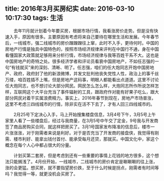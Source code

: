title: 2016年3月买房纪实
date: 2016-03-10 10:17:30
tags: 生活
---
　　去年11月就计划着今年要买房，根据市场行情，我看涨房价走势。但是没有快速入手，原因有很多。主要原因有考虑将来自己要待在哪里生活和发展。今年春节后，一线城市，强二线城市的房价蹭蹭蹭往上窜，此时不入手，更待何时。中国的房地产行情是独具中国特色的，按照市场经济规律来评判在中国行不通，身在中国看懂国家大政策就足够用来分析行情，市场经济规律与我等百姓干系不大。这也是中国房地产的奇特之处。很多经济学者和评论员看衰中国房地产，不如任志强的一句“有钱就买”来的深刻、清晰、明了。任志强，咱们的任大炮同志开炮中国房地产、政府，政府封了他的新浪微博，并发文批判他丧失党性人性，政治上的事千丝万缕，咱百姓插不上嘴，但是房地产这码事，明眼人都能看出点道道。这里不讨论任大炮同志，也不想讨论大部分网民。网民怎么怎么样，大炮同志所作所说怎样怎样，互联网这个大平台充当了事件辐射的工具，跟政府作对能有好果子吃么，跟大部分网民对着干实属浪费精力。事实上，2016年春节到现在，房地产市场普涨，这里不考虑三四线城市的行情，除非实在活不下去了，才有人回三四线城市的。

<!-- more -->

　　2月25号下定决心入手，马上开始搜集楼盘信息，3月4号下午，3月5号上午家里人看了一些楼盘后，经过与我商量，在3月5号中午交了定金，9号我与开发商签了商品房购买合同，就这样把房买了。3月1号国家发布降准的信息后，楼市一片涨涨涨，对于刚需者来说是利好。对于是否充当了开发商的接盘侠，我觉得有刚需、楼市利好、能拿出钱付首付、能承受每月还贷，那就买。中国文化中，家这个概念在每个人心中都占很大的分量。

　　计划买第二套房，但是考虑到还有一些重要的事情上花钱的地方很多，这个想法只能搁浅了。4月份开始，一线城市，二线城市的房价肯定是唰唰唰的往上涨，涨的会更猛。想买房，就不要指望房价跌，至于什么时候是拐点，刚需者有时间等吗？我觉得一等，就更没机会买房了。
